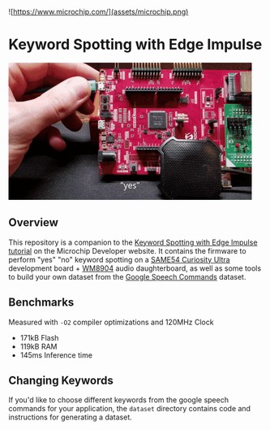 ![https://www.microchip.com/](assets/microchip.png)
# Keyword Spotting with Edge Impulse
![Deployed Keyword Spotter](assets/keywords-with-edge-impulse.gif)

## Overview
This repository is a companion to the [Keyword Spotting with Edge Impulse
tutorial](https://microchipdeveloper.com/machine-learning:keywordspotting-with-edge-impulse)
on the Microchip Developer website. It contains the firmware to perform "yes"
"no" keyword spotting on a [SAME54 Curiosity
Ultra](https://www.microchip.com/DevelopmentTools/ProductDetails/PartNO/DM320210)
development board +
[WM8904](https://www.microchip.com/Developmenttools/ProductDetails/AC328904)
audio daughterboard, as well as some tools to build your own dataset from the
[Google Speech Commands](https://arxiv.org/abs/1804.03209) dataset.

## Benchmarks
Measured with ``-O2`` compiler optimizations and 120MHz Clock
- 171kB Flash
- 119kB RAM
- 145ms Inference time

## Changing Keywords
If you'd like to choose different keywords from the google speech commands for
your application, the `dataset` directory contains code and instructions for
generating a dataset.
